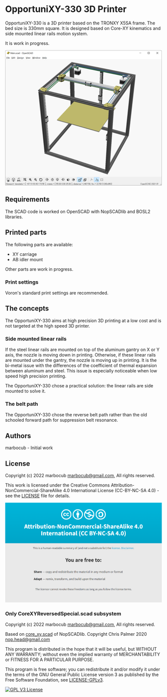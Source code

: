 # OpportuniXY-330 3D Printer

OpportuniXY-330 is a 3D printer based on the TRONXY X5SA frame. The bed size is 330mm square. It is designed based on Core-XY kinematics and side mounted linear rails motion system.

It is work in progress.

![Image1](Images/image-001.png)

## Requirements

The SCAD code is worked on OpenSCAD with NopSCADlib and BOSL2 libraries.

## Printed parts

The following parts are available:

* XY carriage
* AB idler mount

Other parts are work in progress.

### Print settings

Voron's standard print settings are recommended.

## The concepts

The OpportuniXY-330 aims at high precision 3D printing at a low cost and is not targeted at the high speed 3D printer.

### Side mounted linear rails

If the steel linear rails are mounted on top of the aluminum gantry on X or Y axis, the nozzle is moving down in printing. Otherwise, if these linear rails are mounted under the gantry, the nozzle is moving up in printing. It is the bi-metal issue with the differences of the coefficient of thermal expansion between aluminum and steel. This issue is especially noticeable when low speed high precision printing.

The OpportuniXY-330 chose a practical solution: the linear rails are side mounted to solve it.

### The belt path

The OpportuniXY-330 chose the reverse belt path rather than the old schooled forward path for suppression belt resonance.

## Authors

marbocub - Initial work

## License

Copyright (c) 2022 marbocub marbocub@gmail.com, All rights reserved.

This work is licensed under the Creative Commons Attribution-NonCommercial-ShareAlike 4.0 International License (CC-BY-NC-SA 4.0) - see the [LICENSE](LICENSE) file for details.

<a rel="license" href="http://creativecommons.org/licenses/by-nc-sa/4.0/">
<img alt="Creative Commons License" style="border-width:0" src="Images/CC-BY-NC-SA-4.0.png" /></a>

<!--
<a rel="license" href="http://creativecommons.org/licenses/by-nc-sa/4.0/">
<img alt="Creative Commons License" style="border-width:0" src="https://i.creativecommons.org/l/by-nc-sa/4.0/88x31.png" /></a>
-->

### Only CoreXYReversedSpecial.scad subsystem

Copyright (c) 2022 marbocub marbocub@gmail.com, All rights reserved.

Based on [core_xy.scad](https://github.com/nophead/NopSCADlib/blob/master/utils/core_xy.scad) of NopSCADlib.
Copyright Chris Palmer 2020 nop.head@gmail.com

This program is distributed in the hope that it will be useful, but WITHOUT ANY WARRANTY; without even the implied warranty of MERCHANTABILITY or FITNESS FOR A PARTICULAR PURPOSE.

This program is free software; you can redistribute it and/or modify it under the terms of the GNU General Public License version 3 as published by the Free Software Foundation, see [LICENSE-GPLv3](LICENSE-GPLv3).

<a rel="gpl-v3" href="https://www.gnu.org/licenses/gpl-3.0.en.html">
<img alt="GPL V3 License" style="border-width:0" src="https://www.gnu.org/graphics/gplv3-127x51.png" /></a>
